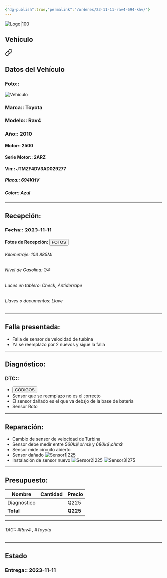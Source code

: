```yaml
---
{"dg-publish":true,"permalink":"/ordenes/23-11-11-rav4-694-khv/"}
---
```


![Logo|100](http://drive.google.com/uc?export=view&id=137fl3TIZ0-PU8b-Pt0bsjclwHub_u78G)

## Vehículo

<div class="transclusion internal-embed is-loaded"><a class="markdown-embed-link" href="/vehiculos/toyota/rav4-694-khv/#datos-del-vehiculo" aria-label="Open link"><svg xmlns="http://www.w3.org/2000/svg" width="24" height="24" viewBox="0 0 24 24" fill="none" stroke="currentColor" stroke-width="2" stroke-linecap="round" stroke-linejoin="round" class="svg-icon lucide-link"><path d="M10 13a5 5 0 0 0 7.54.54l3-3a5 5 0 0 0-7.07-7.07l-1.72 1.71"></path><path d="M14 11a5 5 0 0 0-7.54-.54l-3 3a5 5 0 0 0 7.07 7.07l1.71-1.71"></path></svg></a><div class="markdown-embed">



## Datos del Vehículo 
### Foto:: 
![Vehículo](http://drive.google.com/uc?export=view&id=17YmjSHnf8wnFEZL2E8IfXbhQSG_I-jPZ)

### Marca:: Toyota 
### Modelo:: Rav4
### Año:: 2010
#### Motor:: 2500
#### Serie Motor:: 2ARZ
#### Vin:: JTMZF4DV3AD029277
##### Placa:: 694KHV
##### Color:: Azul
---


</div></div>


## Recepción:
### Fecha:: 2023-11-11
#### Fotos de Recepción: <a href="http"><button class="btn success">FOTOS</button></a>

###### Kilometraje: 103 885Mi
###### Nivel de Gasolina: 1/4
###### Luces en tablero: Check, Antiderrape 
###### Llaves o documentos: Llave

---

## Falla presentada:
- Falla de sensor de velocidad de turbina 
- Ya se reemplazo por 2 nuevos y sigue la falla 


---

## Diagnóstico:
### DTC:: 

- <a href="http"><button class="btn success">CÓDIGOS</button></a>
- Sensor que se reemplazo no es el correcto 
- El sensor dañado es el que va debajo de la base de batería 
- Sensor Roto 

---
## Reparación:
- Cambio de sensor de velocidad de Turbina 
- Sensor debe medir entre *560k$\ohm$* y *680k$\ohm$*
- Sensor mide circuito abierto 
- Sensor dañado 
	![Sensor1|225](http://drive.google.com/uc?export=view&id=17S_P94UKOJSWZGMVV0_sz9iJhgemI668)
- Instalación de sensor nuevo 
	![Sensor2|225](http://drive.google.com/uc?export=view&id=17UZofXHJblvKgz9nh0Y8nCBbL-pwcouQ)
	![Sensor3|275](http://drive.google.com/uc?export=view&id=17CBJ0CyW5GkC_C20TtTkz1kYkDEYKQBl)

---

## Presupuesto:

| Nombre | Cantidad | Precio |
| ------ | -------- | ------ |
|    Diagnóstico    |          | Q225       |
| **Total**       |        |    **Q225**    |

---

###### TAG:: #Rav4 , #Toyota 

---

## Estado

### Entrega:: 2023-11-11